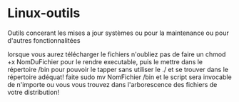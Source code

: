 # Linux-outils
Outils concerant les mises a jour systèmes ou pour la maintenance ou pour d'autres fonctionnalitées

lorsque vous aurez télécharger le fichiers n'oubliez pas de faire un chmod +x NomDuFichier pour le rendre executable, puis le mettre dans le répertoire /bin
pour pouvoir le tapper sans utiliser le ./ et se trouver dans le répertoire adéquat! faite  sudo mv NomFichier /bin et le script sera invocable de n'importe
ou vous vous trouvez dans l'arborescence des fichiers de votre distribution!
